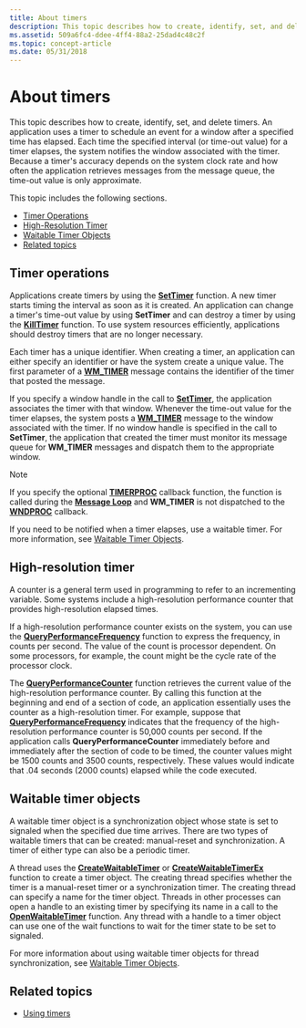```yaml
---
title: About timers
description: This topic describes how to create, identify, set, and delete timers.
ms.assetid: 509a6fc4-ddee-4ff4-88a2-25dad4c48c2f
ms.topic: concept-article
ms.date: 05/31/2018
---
```


# About timers

This topic describes how to create, identify, set, and delete timers. An application uses a timer to schedule an event for a window after a specified time has elapsed. Each time the specified interval (or time-out value) for a timer elapses, the system notifies the window associated with the timer. Because a timer's accuracy depends on the system clock rate and how often the application retrieves messages from the message queue, the time-out value is only approximate.

This topic includes the following sections.

-   [Timer Operations](#timer-operations)
-   [High-Resolution Timer](#high-resolution-timer)
-   [Waitable Timer Objects](#waitable-timer-objects)
-   [Related topics](#related-topics)

## Timer operations

Applications create timers by using the [**SetTimer**](/windows/win32/api/winuser/nf-winuser-settimer) function. A new timer starts timing the interval as soon as it is created. An application can change a timer's time-out value by using **SetTimer** and can destroy a timer by using the [**KillTimer**](/windows/win32/api/winuser/nf-winuser-killtimer) function. To use system resources efficiently, applications should destroy timers that are no longer necessary.

Each timer has a unique identifier. When creating a timer, an application can either specify an identifier or have the system create a unique value. The first parameter of a [**WM\_TIMER**](wm-timer.md) message contains the identifier of the timer that posted the message.

If you specify a window handle in the call to [**SetTimer**](/windows/win32/api/winuser/nf-winuser-settimer), the application associates the timer with that window. Whenever the time-out value for the timer elapses, the system posts a [**WM\_TIMER**](wm-timer.md) message to the window associated with the timer. If no window handle is specified in the call to **SetTimer**, the application that created the timer must monitor its message queue for **WM\_TIMER** messages and dispatch them to the appropriate window. 

> [!NOTE]
> If you specify the optional [**TIMERPROC**](/windows/win32/api/winuser/nc-winuser-timerproc) callback function, the function is called during the [**Message Loop**](/windows/win32/winmsg/about-messages-and-message-queues#message-loop) and **WM\_TIMER** is not dispatched to the [**WNDPROC**](/windows/win32/api/winuser/nc-winuser-wndproc) callback.

If you need to be notified when a timer elapses, use a waitable timer. For more information, see [Waitable Timer Objects](/windows/desktop/Sync/waitable-timer-objects).

## High-resolution timer

A counter is a general term used in programming to refer to an incrementing variable. Some systems include a high-resolution performance counter that provides high-resolution elapsed times.

If a high-resolution performance counter exists on the system, you can use the [**QueryPerformanceFrequency**](/windows/win32/api/profileapi/nf-profileapi-queryperformancefrequency) function to express the frequency, in counts per second. The value of the count is processor dependent. On some processors, for example, the count might be the cycle rate of the processor clock.

The [**QueryPerformanceCounter**](/windows/win32/api/profileapi/nf-profileapi-queryperformancecounter) function retrieves the current value of the high-resolution performance counter. By calling this function at the beginning and end of a section of code, an application essentially uses the counter as a high-resolution timer. For example, suppose that [**QueryPerformanceFrequency**](/windows/win32/api/profileapi/nf-profileapi-queryperformancefrequency) indicates that the frequency of the high-resolution performance counter is 50,000 counts per second. If the application calls **QueryPerformanceCounter** immediately before and immediately after the section of code to be timed, the counter values might be 1500 counts and 3500 counts, respectively. These values would indicate that .04 seconds (2000 counts) elapsed while the code executed.

## Waitable timer objects

A waitable timer object is a synchronization object whose state is set to signaled when the specified due time arrives. There are two types of waitable timers that can be created: manual-reset and synchronization. A timer of either type can also be a periodic timer.

A thread uses the [**CreateWaitableTimer**](/windows/win32/api/synchapi/nf-synchapi-createwaitabletimerw) or [**CreateWaitableTimerEx**](/windows/win32/api/synchapi/nf-synchapi-createwaitabletimerexw) function to create a timer object. The creating thread specifies whether the timer is a manual-reset timer or a synchronization timer. The creating thread can specify a name for the timer object. Threads in other processes can open a handle to an existing timer by specifying its name in a call to the [**OpenWaitableTimer**](/windows/win32/api/synchapi/nf-synchapi-openwaitabletimerw) function. Any thread with a handle to a timer object can use one of the wait functions to wait for the timer state to be set to signaled.

For more information about using waitable timer objects for thread synchronization, see [Waitable Timer Objects](/windows/desktop/Sync/waitable-timer-objects).

## Related topics

* [Using timers](using-timers.md)
